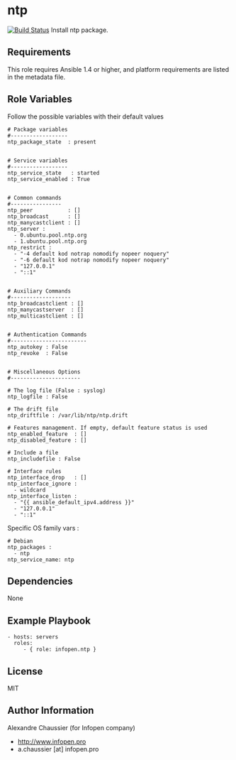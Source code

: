 ntp
===

[![Build Status](https://travis-ci.org/infOpen/ansible-role-ntp.svg)](https://travis-ci.org/infOpen/ansible-role-ntp)
Install ntp package.

Requirements
------------

This role requires Ansible 1.4 or higher, and platform requirements are listed
in the metadata file.

Role Variables
--------------

Follow the possible variables with their default values

    # Package variables
    #------------------
    ntp_package_state  : present


    # Service variables
    #------------------
    ntp_service_state   : started
    ntp_service_enabled : True


    # Common commands
    #----------------
    ntp_peer           : []
    ntp_broadcast      : []
    ntp_manycastclient : []
    ntp_server :
      - 0.ubuntu.pool.ntp.org
      - 1.ubuntu.pool.ntp.org
    ntp_restrict :
      - "-4 default kod notrap nomodify nopeer noquery"
      - "-6 default kod notrap nomodify nopeer noquery"
      - "127.0.0.1"
      - "::1"


    # Auxiliary Commands
    #-------------------
    ntp_broadcastclient : []
    ntp_manycastserver  : []
    ntp_multicastclient : []


    # Authentication Commands
    #------------------------
    ntp_autokey : False
    ntp_revoke  : False


    # Miscellaneous Options
    #----------------------

    # The log file (False : syslog)
    ntp_logfile : False

    # The drift file
    ntp_driftfile : /var/lib/ntp/ntp.drift

    # Features management. If empty, default feature status is used
    ntp_enabled_feature  : []
    ntp_disabled_feature : []

    # Include a file
    ntp_includefile : False

    # Interface rules
    ntp_interface_drop   : []
    ntp_interface_ignore :
      - wildcard
    ntp_interface_listen :
      - "{{ ansible_default_ipv4.address }}"
      - "127.0.0.1"
      - "::1"

Specific OS family vars :

    # Debian
    ntp_packages :
      - ntp
    ntp_service_name: ntp

Dependencies
------------

None

Example Playbook
----------------

    - hosts: servers
      roles:
         - { role: infopen.ntp }

License
-------

MIT

Author Information
------------------

Alexandre Chaussier (for Infopen company)
- http://www.infopen.pro
- a.chaussier [at] infopen.pro
